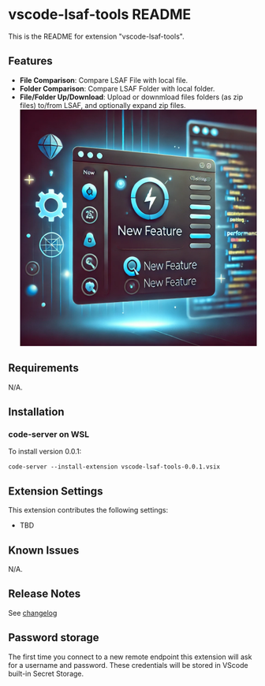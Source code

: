 # vscode-lsaf-tools README

This is the README for extension "vscode-lsaf-tools".

## Features

- **File Comparison**: Compare LSAF File with local file.
- **Folder Comparison**: Compare LSAF Folder with local folder.
- **File/Folder Up/Download**: Upload or downmload files folders (as zip files) to/from LSAF, and optionally expand zip files.
![feature X](images/feature-x.png)


## Requirements

N/A.

## Installation

### code-server on WSL
To install version 0.0.1:
```
code-server --install-extension vscode-lsaf-tools-0.0.1.vsix
```

## Extension Settings

This extension contributes the following settings:

* TBD

## Known Issues

N/A.

## Release Notes

See [changelog](CHANGELOG.md)

## Password storage
The first time you connect to a new remote endpoint this extension will ask for a username and password. These credentials will be stored in VScode built-in Secret Storage.
